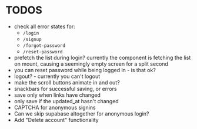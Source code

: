 # TODOS

- check all error states for:
  - `/login`
  - `/signup`
  - `/forgot-password`
  - `/reset-password`
- prefetch the list during login? currently the <List> component is fetching the list on mount, causing a seemingly empty screen for a split second
- you can reset password while being logged in - is that ok?
- logout? - currently you can't logout
- make the scroll buttons animate in and out?
- snackbars for successful saving, or errors
- save only when links have changed
- only save if the updated_at hasn't changed
- CAPTCHA for anonymous signins
- Can we skip supabase altogether for anonymous login?
- Add "Delete account" functionality
